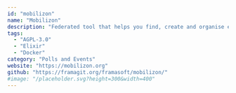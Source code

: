 ```yaml
---
id: "mobilizon"
name: "Mobilizon"
description: "Federated tool that helps you find, create and organise events and groups."
tags:
  - "AGPL-3.0"
  - "Elixir"
  - "Docker"
category: "Polls and Events"
website: "https://mobilizon.org"
github: "https://framagit.org/framasoft/mobilizon/"
#image: "/placeholder.svg?height=300&width=400"
---
```


